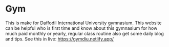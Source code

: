 # Gym
This is make for Daffodil International University gymnasium. This website can be helpful who is first time and know about this gymnasium for how much paid monthly or yearly, regular class routine also get some daily blog and tips.
See this in live: https://gymdiu.netlify.app/
